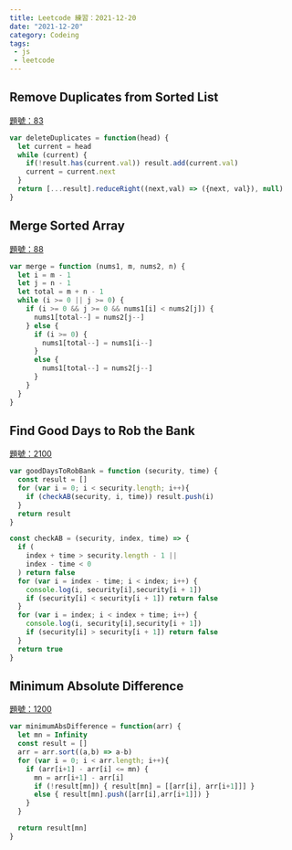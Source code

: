 ```yaml
---
title: Leetcode 練習：2021-12-20
date: "2021-12-20"
category: Codeing
tags:
 - js
 - leetcode
---
```


## Remove Duplicates from Sorted List
[題號：83](https://leetcode.com/problems/remove-duplicates-from-sorted-list/description/)

```js
var deleteDuplicates = function(head) {
  let current = head
  while (current) {
    if(!result.has(current.val)) result.add(current.val)
    current = current.next
  }
  return [...result].reduceRight((next,val) => ({next, val}), null)
}
```

## Merge Sorted Array
[題號：88](https://leetcode.com/problems/merge-sorted-array/description/)

```js
var merge = function (nums1, m, nums2, n) {
  let i = m - 1
  let j = n - 1
  let total = m + n - 1
  while (i >= 0 || j >= 0) {
    if (i >= 0 && j >= 0 && nums1[i] < nums2[j]) {
      nums1[total--] = nums2[j--]
    } else {
      if (i >= 0) {
        nums1[total--] = nums1[i--]
      }
      else {
        nums1[total--] = nums2[j--]
      }
    }
  }
} 
```

## Find Good Days to Rob the Bank
[題號：2100](https://leetcode.com/problems/find-good-days-to-rob-the-bank/description/)

```js
var goodDaysToRobBank = function (security, time) {
  const result = []
  for (var i = 0; i < security.length; i++){
    if (checkAB(security, i, time)) result.push(i)
  }
  return result
}

const checkAB = (security, index, time) => {
  if (
    index + time > security.length - 1 ||
    index - time < 0
  ) return false
  for (var i = index - time; i < index; i++) {
    console.log(i, security[i],security[i + 1])
    if (security[i] < security[i + 1]) return false
  }
  for (var i = index; i < index + time; i++) {
    console.log(i, security[i],security[i + 1])
    if (security[i] > security[i + 1]) return false
  }
  return true
}
```

## Minimum Absolute Difference
[題號：1200](https://leetcode.com/problems/minimum-absolute-difference/description/)

```js
var minimumAbsDifference = function(arr) {
  let mn = Infinity
  const result = []
  arr = arr.sort((a,b) => a-b)
  for (var i = 0; i < arr.length; i++){
    if (arr[i+1] - arr[i] <= mn) {
      mn = arr[i+1] - arr[i]
      if (!result[mn]) { result[mn] = [[arr[i], arr[i+1]]] }
      else { result[mn].push([arr[i],arr[i+1]]) }
    } 
  }

  return result[mn]
}
```